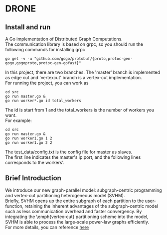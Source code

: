 # DRONE
## Install and run
A Go implementation of Distributed Graph Computations.<br>
The communication library is based on grpc, so you should run the following commands for installing grpc<br>
```
go get -v -u "github.com/gogo/protobuf/{proto,protoc-gen-gogo,gogoproto,protoc-gen-gofast}"
```
In this project, there are two branches. The 'master' branch is implemented as edge cut and 'vertexcut' branch is a vertex-cut implementation.<br>
For running the project, you can work as<br>
```
cd src
go run master.go &
go run worker*.go id total_workers
```
The id is start from 1 and the total_workers is the number of workers you want.<br>
For example:<br>
```
cd src
go run master.go &
go run worker1.go 1 2
go run worker1.go 2 2
```
The test_data/config.txt is the config file for master as slaves.<br>
The first line indicates the master's ip:port, and the following lines corresponds to the workers'.<br>

## Brief Introduction
We introduce our new graph-parallel model: subgraph-centric programming and vertex-cut partitioning heterogeneous model (SVHM).<br>
Briefly, SVHM opens up the entire subgraph of each partition to the user-function, retaining the inherent advantages of the subgraph-centric model such as less communication overhead and faster convergency.
By integrating the \emph{vertex-cut} partitioning scheme into the model, SVHM is able to process the large-scale power-law graphs efficiently.<br>
For more details, you can reference [here](https://arxiv.org/abs/1812.04380)<br>
